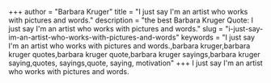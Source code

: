 +++
author = "Barbara Kruger"
title = "I just say I'm an artist who works with pictures and words."
description = "the best Barbara Kruger Quote: I just say I'm an artist who works with pictures and words."
slug = "i-just-say-im-an-artist-who-works-with-pictures-and-words"
keywords = "I just say I'm an artist who works with pictures and words.,barbara kruger,barbara kruger quotes,barbara kruger quote,barbara kruger sayings,barbara kruger saying,quotes, sayings,quote, saying, motivation"
+++
I just say I'm an artist who works with pictures and words.

